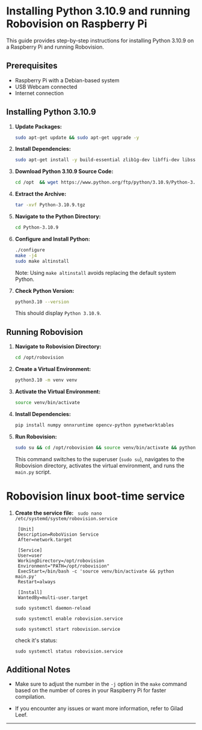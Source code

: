 # Installing Python 3.10.9 and running Robovision on Raspberry Pi

This guide provides step-by-step instructions for installing Python 3.10.9 on a Raspberry Pi and running Robovision.

## Prerequisites

- Raspberry Pi with a Debian-based system
- USB Webcam connected
- Internet connection

## Installing Python 3.10.9

1. **Update Packages:**

    ```bash
    sudo apt-get update && sudo apt-get upgrade -y
    ```

2. **Install Dependencies:**

    ```bash
    sudo apt-get install -y build-essential zlib1g-dev libffi-dev libssl-dev libncurses5-dev libsqlite3-dev libreadline-dev libbz2-dev liblzma-dev libgdbm-dev tk-dev libdb-dev libpcap-dev libgl1-mesa-glx
    ```

3. **Download Python 3.10.9 Source Code:**

    ```bash
    cd /opt  && wget https://www.python.org/ftp/python/3.10.9/Python-3.10.9.tgz
    ```

4. **Extract the Archive:**

    ```bash
    tar -xvf Python-3.10.9.tgz
    ```

5. **Navigate to the Python Directory:**

    ```bash
    cd Python-3.10.9
    ```

6. **Configure and Install Python:**

    ```bash
    ./configure
    make -j4
    sudo make altinstall
    ```

   Note: Using `make altinstall` avoids replacing the default system Python.

7. **Check Python Version:**

    ```bash
    python3.10 --version
    ```

   This should display `Python 3.10.9`.

## Running Robovision

1. **Navigate to Robovision Directory:**

    ```bash
    cd /opt/robovision
    ```

2. **Create a Virtual Environment:**

    ```bash
    python3.10 -m venv venv
    ```

3. **Activate the Virtual Environment:**

    ```bash
    source venv/bin/activate
    ```

4. **Install Dependencies:**

    ```bash
    pip install numpy onnxruntime opencv-python pynetworktables
    ```

5. **Run Robovision:**

    ```bash
    sudo su && cd /opt/robovision && source venv/bin/activate && python3.10 main.py
    ```

   This command switches to the superuser (`sudo su`), navigates to the Robovision directory, activates the virtual environment, and runs the `main.py` script.
# Robovision linux boot-time service

1. **Create the service file:**
   `
   sudo nano /etc/systemd/system/robovision.service`
   ```
    [Unit]
    Description=RoboVision Service
    After=network.target
    
    [Service]
    User=user
    WorkingDirectory=/opt/robovision
    Environment="PATH=/opt/robovision"
    ExecStart=/bin/bash -c 'source venv/bin/activate && python main.py'
    Restart=always
    
    [Install]
    WantedBy=multi-user.target

   ```
   `sudo systemctl daemon-reload`
   
   `sudo systemctl enable robovision.service`
   
   `sudo systemctl start robovision.service`
   

   check it's status:
   
   `sudo systemctl status robovision.service`
   
## Additional Notes

- Make sure to adjust the number in the `-j` option in the `make` command based on the number of cores in your Raspberry Pi for faster compilation.

- If you encounter any issues or want more information, refer to Gilad Leef.
---  
